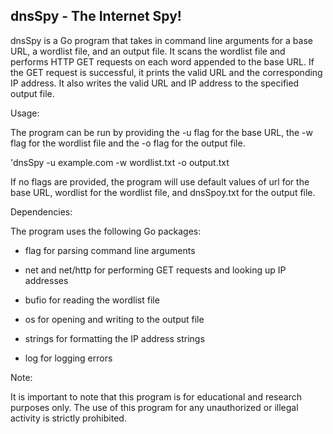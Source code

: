 dnsSpy - The Internet Spy!
------------------------

dnsSpy is a Go program that takes in command line arguments for a base URL, a wordlist file, and an output file. It scans the wordlist file and performs HTTP GET requests on each word appended to the base URL. If the GET request is successful, it prints the valid URL and the corresponding IP address. It also writes the valid URL and IP address to the specified output file.

Usage:

The program can be run by providing the -u flag for the base URL, the -w flag for the wordlist file and the -o flag for the output file.

'dnsSpy -u example.com -w wordlist.txt -o output.txt

If no flags are provided, the program will use default values of url for the base URL, wordlist for the wordlist file, and dnsSpoy.txt for the output file.

Dependencies:

The program uses the following Go packages:

- flag for parsing command line arguments

- net and net/http for performing GET requests and looking up IP addresses

- bufio for reading the wordlist file

- os for opening and writing to the output file

- strings for formatting the IP address strings

- log for logging errors


Note:

It is important to note that this program is for educational and research purposes only. The use of this program for any unauthorized or illegal activity is strictly prohibited.
